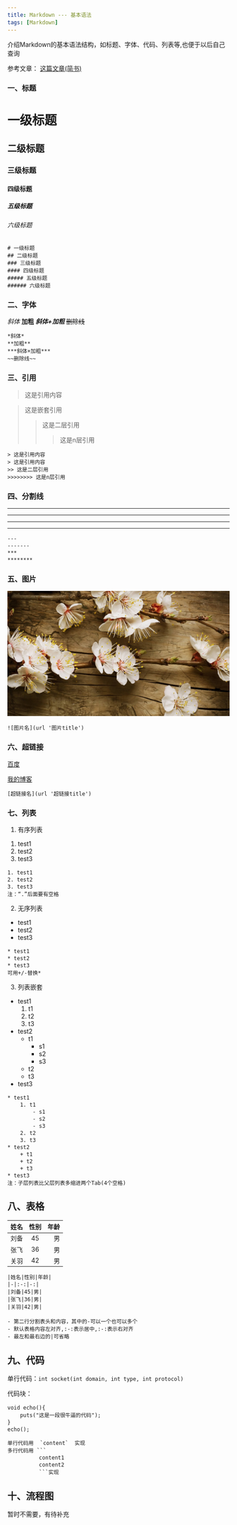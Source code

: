 ```yaml
---
title: Markdown --- 基本语法
tags: [Markdown]
---
```


介绍Markdown的基本语法结构，如标题、字体、代码、列表等,也便于以后自己查询

参考文章：
[这篇文章(简书)](https://www.jianshu.com/p/191d1e21f7ed)

### 一、标题

# 一级标题
## 二级标题
### 三级标题
#### 四级标题
##### 五级标题
###### 六级标题

```
# 一级标题
## 二级标题
### 三级标题
#### 四级标题
##### 五级标题
###### 六级标题

```

### 二、字体

*斜体*
**加粗**
***斜体+加粗***
~~删除线~~

```
*斜体*
**加粗**
***斜体+加粗***
~~删除线~~
```

### 三、引用

> 这是引用内容

> 这是嵌套引用
>> 这是二层引用
>>> 这是n层引用

```
> 这是引用内容
> 这是引用内容
>> 这是二层引用
>>>>>>>> 这是n层引用
```

### 四、分割线

---
-------
***
********

```
---
-------
***
********
```

### 五、图片

![picture](/assets/images/markdown/flower.jpg "flower")

```
![图片名](url '图片title')
```

### 六、超链接

[百度](http://www.baidu.com)

[我的博客](http://ghivern.github.io 'Welcome to my Blog')

```
[超链接名](url '超链接title')
```

### 七、列表

1) 有序列表

1. test1
2. test2
3. test3

```
1. test1
2. test2
3. test3
注：“.”后面要有空格
```

2) 无序列表

* test1
* test2
* test3

```
* test1
* test2
* test3
可用+/-替换*
```

3) 列表嵌套

* test1
	1. t1
	2. t2
	3. t3
* test2
	+ t1
		- s1
		- s2
		- s3
	+ t2
	+ t3
* test3

```
* test1
	1. t1
		- s1
		- s2
		- s3
	2. t2
	3. t3
* test2
	+ t1
	+ t2
	+ t3
* test3
注：子层列表比父层列表多缩进两个Tab(4个空格)
```

## 八、表格

|姓名|性别|年龄|
|-|:-:|-:|
|刘备|45|男|
|张飞|36|男|
|关羽|42|男|

```
|姓名|性别|年龄|
|-|:-:|-:|
|刘备|45|男|
|张飞|36|男|
|关羽|42|男|

- 第二行分割表头和内容，其中的-可以一个也可以多个
- 默认表格内容左对齐,:-:表示居中,:-:表示右对齐
- 最左和最右边的|可省略

```

## 九、代码

单行代码：`int socket(int domain, int type, int protocol)`

代码块：

```
void echo(){
	puts("这是一段很牛逼的代码");
}
echo();
```

```
单行代码用  `content`  实现
多行代码用 ```
          content1
          content2
          ```实现
```

## 十、流程图

暂时不需要，有待补充